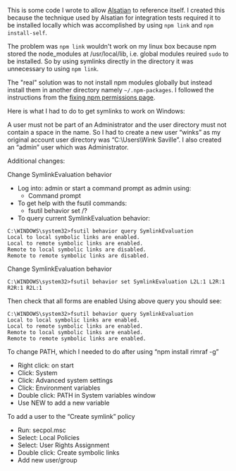 This is some code I wrote to allow [Alsatian](https://github.com/alsatian-test/alsatian)
to reference itself. I created this because the technique used by Alsatian for
integration tests required it to be installed locally which was accomplished by using
`npm link` and `npm install-self`.

The problem was `npm link` wouldn't work on my linux box because npm stored
the node_modules at /usr/local/lib, i.e. global modules reuired `sudo` to be
installed. So by using symlinks directly in the directory it was unnecessary
to using `npm link`.

The "real" solution was to not install npm modules globally but instead install
them in another directory namely `~/.npm-packages`. I followed the instructions
from the [fixing npm permissions page](https://docs.npmjs.com/getting-started/fixing-npm-permissions).

Here is what I had to do to get symlinks to work on Windows:

A user must not be part of an Administrator and the user directory must not
contain a space in the name. So I had to create a new user “winks” as my
original account user directory was “C:\Users\Wink Saville”.  I also created
an “admin” user which was Administrator.

Additional changes:

Change SymlinkEvaluation behavior
- Log into: admin or start a command prompt as admin using:
  - Command prompt<ctrl-shift-enter>
- To get help with the fsutil commands:
  - fsutil behavior set /?
- To query current SymlinkEvaluation behavior:
```
C:\WINDOWS\system32>fsutil behavior query SymlinkEvaluation
Local to local symbolic links are enabled.
Local to remote symbolic links are enabled.
Remote to local symbolic links are disabled.
Remote to remote symbolic links are disabled.
```
Change SymlinkEvaluation behavior
```
C:\WINDOWS\system32>fsutil behavior set SymlinkEvaluation L2L:1 L2R:1 R2R:1 R2L:1
```
Then check that all forms are enabled Using above query you should see:
```
C:\WINDOWS\system32>fsutil behavior query SymlinkEvaluation
Local to local symbolic links are enabled.
Local to remote symbolic links are enabled.
Remote to local symbolic links are enabled.
Remote to remote symbolic links are enabled.
```

To change PATH, which I needed to do after using “npm install rimraf -g”
 - Right click: on start
 - Click: System
 - Click: Advanced system settings
 - Click: Environment variables
 - Double click: PATH in System variables window
 - Use NEW to add a new variable

To add a user to the “Create symlink” policy
 - Run: secpol.msc
 - Select: Local Policies
 - Select: User Rights Assignment
 - Double click: Create symbolic links
 - Add new user/group

